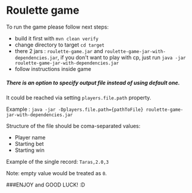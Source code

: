 # Roulette game
To run the game please follow next steps:

- build it first with `mvn clean verify`
- change directory to target `cd target`
- there 2 jars : `roulette-game.jar` and `roulette-game-jar-with-dependencies.jar`, 
if you don't want to play with cp, just run `java -jar roulette-game-jar-with-dependencies.jar`
- follow instructions inside game

##### There is an option to specify output file instead of using default one.
It could be reached via setting `players.file.path` property.

Example : `java -jar -Dplayers.file.path={pathToFile} roulette-game-jar-with-dependencies.jar`

Structure of the file should be coma-separated values:
- Player name
- Starting bet
- Starting win

Example of the single record: `Taras,2.0,3`
 
Note: empty value would be treated as `0`.

###ENJOY and GOOD LUCK! :D

